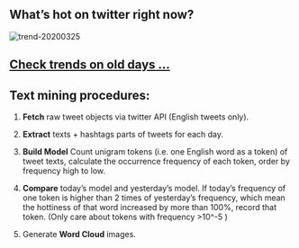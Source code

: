 ## What’s hot on twitter right now?

![trend-20200325][wordcloud]

[wordcloud]: https://raw.githubusercontent.com/xdqc/tweet-trend-everyday/master/word-cloud/trend-20200325.png?token=AF5V4P7ADR6KQBZ4CEDTNIK6AXRMU "trend-20200325"

## [Check trends on old days ...](https://github.com/xdqc/tweet-trend-everyday/tree/master/word-cloud)

## Text mining procedures:

1. **Fetch** raw tweet objects via twitter API (English tweets only).

2. **Extract** texts + hashtags parts of tweets for each day.

3. **Build Model** Count unigram tokens (i.e. one English word as a token) of tweet texts, calculate the occurrence frequency of each token, order by frequency high to low.

4. **Compare** today’s model and yesterday’s model. If today’s frequency of one token is higher than 2 times of yesterday’s frequency, which mean the hottiness of that word increased by more than 100%, record that token. (Only care about tokens with frequency >10^-5 )

5. Generate **Word Cloud** images.
